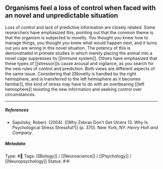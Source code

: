 ## Organisms feel a loss of control when faced with an novel and unpredictable situation # 

Loss of control and lack of predictive information are closely related. Some researchers have emphasized this, pointing out that the common theme is that the organism is subjected to novelty. You thought you knew how to manage things, you thought you knew what would happen next, and it turns out you are wrong in this novel situation. The potency of this is demonstrated in primate studies in which merely placing the animal into a novel cage suppresses its [[immune system]]. Others have emphasized that these types of [[stressor]]s cause arousal and vigilance, as you search for the new rules of control and prediction. Both views are different aspects of the same issue. Considering that [[Novelty is handled by the right hemisphere, and is transferred to the left hemisphere as it becomes familiar]], this kind of stress may have to do with an overbearing [[left hemisphere]] resisting the new information and seeking control over circumstances.

___

##### References

- Sapolsky, Robert. (2004). [[Why Zebras Don't Get Ulcers 13. Why Is Psychological Stress Stressful?]] (p. 370). New York, NY: _Henry Holt and Company_.

##### Metadata

Type: #🔴 
Tags: [[Biology]] / [[Neuroscience]] / [[Psychology]] / [[Neuropsychology]] 
Status: #☀️ 